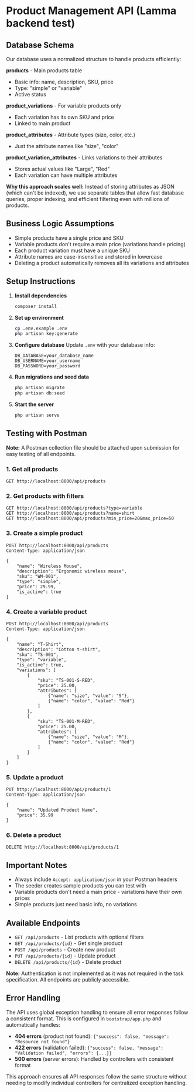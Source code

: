 # Product Management API (Lamma backend test)


## Database Schema

Our database uses a normalized structure to handle products efficiently:

**products** - Main products table
- Basic info: name, description, SKU, price
- Type: "simple" or "variable"
- Active status

**product_variations** - For variable products only
- Each variation has its own SKU and price
- Linked to main product

**product_attributes** - Attribute types (size, color, etc.)
- Just the attribute names like "size", "color"

**product_variation_attributes** - Links variations to their attributes
- Stores actual values like "Large", "Red"
- Each variation can have multiple attributes

**Why this approach scales well:** Instead of storing attributes as JSON (which can't be indexed), we use separate tables that allow fast database queries, proper indexing, and efficient filtering even with millions of products.

## Business Logic Assumptions

- Simple products have a single price and SKU
- Variable products don't require a main price (variations handle pricing)
- Each product variation must have a unique SKU
- Attribute names are case-insensitive and stored in lowercase
- Deleting a product automatically removes all its variations and attributes

## Setup Instructions

1. **Install dependencies**
   ```bash
   composer install
   ```

2. **Set up environment**
   ```bash
   cp .env.example .env
   php artisan key:generate
   ```

3. **Configure database**
   Update `.env` with your database info:
   ```
   DB_DATABASE=your_database_name
   DB_USERNAME=your_username
   DB_PASSWORD=your_password
   ```

4. **Run migrations and seed data**
   ```bash
   php artisan migrate
   php artisan db:seed
   ```

5. **Start the server**
   ```bash
   php artisan serve
   ```

## Testing with Postman

**Note:** A Postman collection file should be attached upon submission for easy testing of all endpoints.

### 1. Get all products
```
GET http://localhost:8000/api/products
```

### 2. Get products with filters
```
GET http://localhost:8000/api/products?type=variable
GET http://localhost:8000/api/products?name=shirt
GET http://localhost:8000/api/products?min_price=20&max_price=50
```

### 3. Create a simple product
```
POST http://localhost:8000/api/products
Content-Type: application/json

{
    "name": "Wireless Mouse",
    "description": "Ergonomic wireless mouse",
    "sku": "WM-001",
    "type": "simple",
    "price": 29.99,
    "is_active": true
}
```

### 4. Create a variable product
```
POST http://localhost:8000/api/products
Content-Type: application/json

{
    "name": "T-Shirt",
    "description": "Cotton t-shirt",
    "sku": "TS-001",
    "type": "variable",
    "is_active": true,
    "variations": [
        {
            "sku": "TS-001-S-RED",
            "price": 25.00,
            "attributes": [
                {"name": "size", "value": "S"},
                {"name": "color", "value": "Red"}
            ]
        },
        {
            "sku": "TS-001-M-RED",
            "price": 25.00,
            "attributes": [
                {"name": "size", "value": "M"},
                {"name": "color", "value": "Red"}
            ]
        }
    ]
}
```

### 5. Update a product
```
PUT http://localhost:8000/api/products/1
Content-Type: application/json

{
    "name": "Updated Product Name",
    "price": 35.99
}
```

### 6. Delete a product
```
DELETE http://localhost:8000/api/products/1
```

## Important Notes

- Always include `Accept: application/json` in your Postman headers
- The seeder creates sample products you can test with
- Variable products don't need a main price - variations have their own prices
- Simple products just need basic info, no variations

## Available Endpoints

- `GET /api/products` - List products with optional filters
- `GET /api/products/{id}` - Get single product
- `POST /api/products` - Create new product
- `PUT /api/products/{id}` - Update product
- `DELETE /api/products/{id}` - Delete product

**Note:** Authentication is not implemented as it was not required in the task specification. All endpoints are publicly accessible.

## Error Handling

The API uses global exception handling to ensure all error responses follow a consistent format. This is configured in `bootstrap/app.php` and automatically handles:

- **404 errors** (product not found): `{"success": false, "message": "Resource not found"}`
- **422 errors** (validation failed): `{"success": false, "message": "Validation failed", "errors": {...}}`
- **500 errors** (server errors): Handled by controllers with consistent format

This approach ensures all API responses follow the same structure without needing to modify individual controllers for centralized exception handling.


